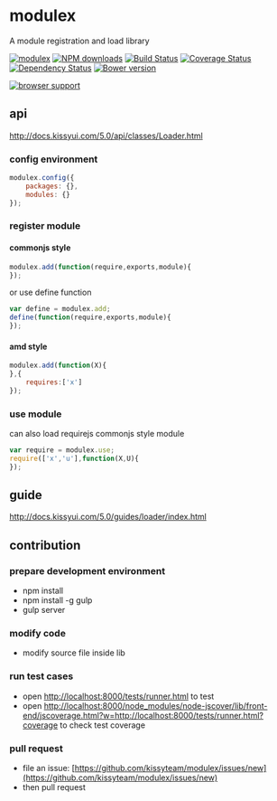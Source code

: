 # modulex

A module registration and load library

[![modulex](https://nodei.co/npm/modulex.png)](https://npmjs.org/package/modulex)
[![NPM downloads](http://img.shields.io/npm/dm/modulex.svg)](https://npmjs.org/package/modulex)
[![Build Status](https://secure.travis-ci.org/kissyteam/modulex.png?branch=master)](https://travis-ci.org/kissyteam/modulex)
[![Coverage Status](https://coveralls.io/repos/kissyteam/modulex/badge.png?branch=master)](https://coveralls.io/r/kissyteam/modulex?branch=master)
[![Dependency Status](https://gemnasium.com/kissyteam/modulex.png)](https://gemnasium.com/kissyteam/modulex)
[![Bower version](https://badge.fury.io/bo/modulex.svg)](http://badge.fury.io/bo/modulex)

[![browser support](https://ci.testling.com/kissyteam/modulex.png)](https://ci.testling.com/kissyteam/modulex)


## api

http://docs.kissyui.com/5.0/api/classes/Loader.html

### config environment

```javascript
modulex.config({
    packages: {},
    modules: {}
});
```

### register module

#### commonjs style

```javascript
modulex.add(function(require,exports,module){
});
```

or use define function

``` javascript
var define = modulex.add;
define(function(require,exports,module){
});
```

#### amd style

```javascript
modulex.add(function(X){
},{
    requires:['x']
});
```

### use module

can also load requirejs commonjs style module

```javascript
var require = modulex.use;
require(['x','u'],function(X,U){
});
```

## guide

http://docs.kissyui.com/5.0/guides/loader/index.html

## contribution

### prepare development environment

* npm install
* npm install -g gulp
* gulp server

### modify code

* modify source file inside lib

### run test cases

* open [http://localhost:8000/tests/runner.html](http://localhost:8000/tests/runner.html) to test
* open [http://localhost:8000/node_modules/node-jscover/lib/front-end/jscoverage.html?w=http://localhost:8000/tests/runner.html?coverage](http://localhost:8000/node_modules/node-jscover/lib/front-end/jscoverage.html?w=http://localhost:8000/tests/runner.html?coverage) to check test coverage

### pull request

* file an issue: [https://github.com/kissyteam/modulex/issues/new](https://github.com/kissyteam/modulex/issues/new)
* then pull request
